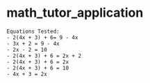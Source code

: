 # math_tutor_application

    Equations Tested:
    - 2(4x + 3) + 6= 9 - 4x
    - 3x + 2 = 9 - 4x
    - 2x - 2 = 10
    - 2(4x + 3) + 6 = 2x + 2
    - 2(4x + 3) + 6 = 2x
    - 2(4x + 3) + 6 = 10
    - 4x + 3 = 2x
